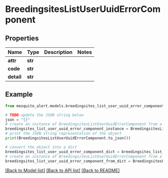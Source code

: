 # BreedingsitesListUserUuidErrorComponent


## Properties

Name | Type | Description | Notes
------------ | ------------- | ------------- | -------------
**attr** | **str** |  | 
**code** | **str** |  | 
**detail** | **str** |  | 

## Example

```python
from mosquito_alert.models.breedingsites_list_user_uuid_error_component import BreedingsitesListUserUuidErrorComponent

# TODO update the JSON string below
json = "{}"
# create an instance of BreedingsitesListUserUuidErrorComponent from a JSON string
breedingsites_list_user_uuid_error_component_instance = BreedingsitesListUserUuidErrorComponent.from_json(json)
# print the JSON string representation of the object
print(BreedingsitesListUserUuidErrorComponent.to_json())

# convert the object into a dict
breedingsites_list_user_uuid_error_component_dict = breedingsites_list_user_uuid_error_component_instance.to_dict()
# create an instance of BreedingsitesListUserUuidErrorComponent from a dict
breedingsites_list_user_uuid_error_component_from_dict = BreedingsitesListUserUuidErrorComponent.from_dict(breedingsites_list_user_uuid_error_component_dict)
```
[[Back to Model list]](../README.md#documentation-for-models) [[Back to API list]](../README.md#documentation-for-api-endpoints) [[Back to README]](../README.md)


